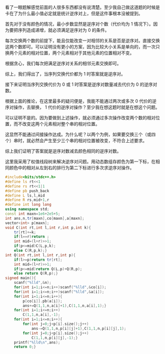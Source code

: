看了一眼题解感觉前面的人很多东西都没有说清楚。至少我自己做这道题的时候是卡在了为什么最小值必定就是统计逆序对上，但是这件事根本没被提到。

首先对于没有颜色的情况，最小步数显然是逆序对个数（代价均为 $1$ 情况下）。因为要把序列造成递增，就必须满足逆序对为 $0$ 的条件。

每次交换两个数的前提下，能且仅能改变一对相邻的关系是否是逆序对。直接交换这两个数即可。可以证明没有更小的方案，因为比较大小关系是单向的，而一次只换两个元素的相对位置，两个元素相对于其他元素的位置相对不变。

根据贪心，我们每次把满足逆序对关系的相邻元素交换即可。

综上，我们得出了，当序列交换代价都为 $1$ 时答案就是逆序对。

接下来证明当序列交换代价为 $0$ 或 $1$ 时答案是逆序对数量减去代价为 $0$ 的逆序对数。

根据上面的推论，在这里最多的疑问便是，我能不能通过两次或多次 $0$ 代价的逆序对操作，去替换， $1$ 代价的逆序对操作？至少我在想这题时就是在想这个问题。

可以证明不是的。因为要做到上述操作，就必须通过多次操作改变两个数的相对位置，而不改变这两个元素相对整个串的相对位置。

这显然不能通过间接操作达成。为什么呢？以两个为例，如果要交换三个（或四个）串时，就必然会产生至少三个串的相对位置被改变，不符合上述要求。

综上我们证明了答案就是逆序对数减去颜色相同的逆序对数。

这里我采用了权值线段树来解决逆序对问题。用动态数组存颜色为第一下标，在相同颜色中的相对从左到右的排行为第二下标进行多次求逆序对操作。

```cpp
#include<bits/stdc++.h>
#define ls rt<<1
#define rs rt<<1|1
#define pb push_back
#define L ls,l,mid
#define R rs,mid+1,r
#define int long long
using namespace std;
const int maxn=1e6+2e5+5;
int ans,n,tr[maxn],co[maxn],a[maxn];
vector<int> p[maxn];
void C(int rt,int l,int r,int p,int k){
	tr[rt]+=k;
	if(l==r)return ;
	int mid=(l+r)>>1;
	if(p<=mid)C(L,p,k);
	else C(R,p,k);}
int Q(int rt,int l,int r,int p){
	if(l>=p)return tr[rt];
	int mid=(l+r)>>1;
	if(p<=mid)return Q(L,p)+Q(R,p);
	else return Q(R,p);}
signed main(){
	scanf("%lld",&n);
	for(int i=1;i<=n;i++)scanf("%lld",&co[i]);
	for(int i=1;i<=n;i++)scanf("%lld",&a[i]);
	for(int i=1;i<=n;i++){
		p[co[i]].pb(a[i]);
		ans+=Q(1,1,n,a[i]+1),C(1,1,n,a[i],1);}
	for(int i=1;i<=n;i++)
		C(1,1,n,a[i],-1);
	for(int i=1;i<=n;i++){
		for(int j=0;j<p[i].size();j++)
			ans-=Q(1,1,n,p[i][j]+1),C(1,1,n,p[i][j],1);
		for(int j=0;j<p[i].size();j++)
			C(1,1,n,p[i][j],-1);}
	printf("%lld\n",ans);
	return 0;}
```
